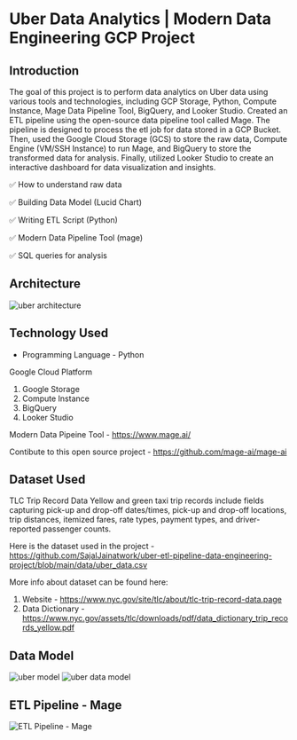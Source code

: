 # Uber Data Analytics | Modern Data Engineering GCP Project

## Introduction

The goal of this project is to perform data analytics on Uber data using various tools and technologies, including GCP Storage, Python, Compute Instance, Mage Data Pipeline Tool, BigQuery, and Looker Studio.
Created an ETL pipeline using the open-source data pipeline tool called Mage. The pipeline is designed to process the etl job for data stored in a GCP Bucket. Then, used the Google Cloud Storage (GCS) to store the raw data, Compute Engine (VM/SSH Instance) to run Mage, and BigQuery to store the transformed data for analysis. Finally, utilized Looker Studio to create an interactive dashboard for data visualization and insights.

✅ How to understand raw data

✅ Building Data Model (Lucid Chart)

✅ Writing ETL Script (Python)

✅ Modern Data Pipeline Tool (mage)

✅ SQL queries for analysis

## Architecture 
![uber architecture](https://github.com/SajalJainatwork/uber-etl-pipeline-data-engineering-project/assets/106689439/4e7af070-b278-4744-923c-d3ab7785e47e)

## Technology Used
- Programming Language - Python

Google Cloud Platform
1. Google Storage
2. Compute Instance 
3. BigQuery
4. Looker Studio

Modern Data Pipeine Tool - https://www.mage.ai/

Contibute to this open source project - https://github.com/mage-ai/mage-ai


## Dataset Used
TLC Trip Record Data
Yellow and green taxi trip records include fields capturing pick-up and drop-off dates/times, pick-up and drop-off locations, trip distances, itemized fares, rate types, payment types, and driver-reported passenger counts. 

Here is the dataset used in the project - https://github.com/SajalJainatwork/uber-etl-pipeline-data-engineering-project/blob/main/data/uber_data.csv

More info about dataset can be found here:
1. Website - https://www.nyc.gov/site/tlc/about/tlc-trip-record-data.page
2. Data Dictionary - https://www.nyc.gov/assets/tlc/downloads/pdf/data_dictionary_trip_records_yellow.pdf

## Data Model
![uber model](https://github.com/SajalJainatwork/uber-etl-pipeline-data-engineering-project/assets/106689439/2d855d8b-598a-4dd7-aac1-90e0a7da935e)
![uber data model](https://github.com/SajalJainatwork/uber-etl-pipeline-data-engineering-project/assets/106689439/10338af7-60a5-433f-aa07-921b60b64d13)

## ETL Pipeline - Mage
![ETL Pipeline - Mage](https://github.com/SajalJainatwork/uber-etl-pipeline-data-engineering-project/assets/106689439/dcbe9918-a0e7-44e4-b8e3-09affcb15029)




